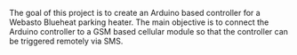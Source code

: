The goal of this project is to create an Arduino based controller for a Webasto Blueheat parking heater.  The main objective is to connect the Arduino controller to a GSM based cellular module so that the controller can be triggered remotely via SMS.